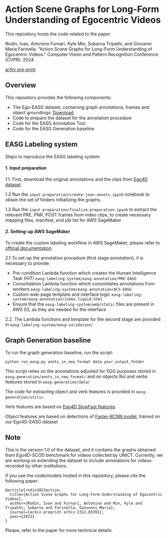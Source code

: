 # Action Scene Graphs for Long-Form Understanding of Egocentric Videos


This repository hosts the code related to the paper

Rodin, Ivan, Antonino Furnari, Kyle Min, Subarna Tripathi, and Giovanni Maria Farinella. "Action Scene Graphs for Long-Form Understanding of Egocentric Videos." Computer Vision and Pattern Recognition Conference (CVPR). 2024.

[arXiv pre-print](https://arxiv.org/pdf/2312.03391.pdf)


## Overview
This repository provides the following components:
 * The Ego-EASG dataset, containing graph annotations, frames and object groundings: [Download](INSERT_LINK)
 * Code to prepare the dataset for the annotation procedure
 * Code for the EASG Annotation Tool
 * Code for the EASG Generation baseline

## EASG Labeling system

Steps to reproduce the EASG labeling system:

#### 1. Input preparation
1.1. First, download the original annotations and the clips from [Ego4D dataset](https://ego4d-data.org/docs/start-here/).

1.2 Run the `input-preparation/create-json-annots.ipynb` notebook to obtain the set of folders initializing the graphs.

1.3 Run the `input-preparation/finalize-preparation.ipynb` to extract the relevant PRE, PNR, POST frames from video clips, to create necessary mapping files, manifest, and job list for AWS SageMaker

#### 2. Setting-up AWS SageMaker

To create the custom labeling workflow in AWS SageMaker, please refer to [official documentation](https://docs.aws.amazon.com/sagemaker/latest/dg/sms-custom-templates.html).

2.1 To set-up the annotation procedure (first stage annotation), it is necessary to provide:
* Pre-condition Lambda function which creates the Human Intelligence Task (HIT)
`easg-labeling-system/easg-annotation/PRE-EASG`
* Consolidation Lambda function which consolidates annotations from workers
`easg-labeling-system/easg-annotation/ACS-EASG`
* Custom web-page template and interface logic
`easg-labeling-system/easg-annotation/index.liquid.html`
* Ensure that the `easg-labeling-system/web/static` files are present in AWS S3, as they are needed for the interface

2.2. The Lambda functions and template for the second stage are provided in `easg-labeling-system/easg-validation/`


## Graph Generation baseline

To run the graph generation baseline, run the script:

`python run_easg.py annts_in_new_format data your_output_folder`

This script relies on the annotations adjusted for SGG purposes stored in `easg-generation/annts_in_new_format/` and on objects RoI and verbs features stored in `easg-generation/data/`

The code for extracting object and verb features is provided in `easg-generation/utils/`.

Verb features are based on [Ego4D SlowFast features](https://ego4d-data.org/docs/data/features/).

Object features are based on detections of [Faster-RCNN model](https://github.com/facebookresearch/detectron2/blob/main/configs/COCO-Detection/faster_rcnn_R_50_FPN_3x.yaml), trained on our Ego4D-EASG dataset

## Note
This is the version 1.0 of the dataset, and it contains the graphs obtained from Ego4D-SCOD benchmark for videos collected by UNICT.
Currently, we are working on extending the dataset to include annotations for videos recorded by other institutions.

If you use the code/models hosted in this repository, please cite the following paper:

```
@article{rodin2023action,
  title={Action Scene Graphs for Long-Form Understanding of Egocentric Videos},
  author={Rodin, Ivan and Furnari, Antonino and Min, Kyle and Tripathi, Subarna and Farinella, Giovanni Maria},
  journal={arXiv preprint arXiv:2312.03391},
  year={2023}
}
```

Please, refer to the paper for more technical details.